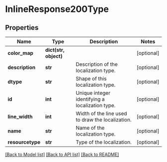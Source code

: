# InlineResponse200Type

## Properties
Name | Type | Description | Notes
------------ | ------------- | ------------- | -------------
**color_map** | **dict(str, object)** |  | [optional] 
**description** | **str** | Description of the localization type. | [optional] 
**dtype** | **str** | Shape of this localization type. | [optional] 
**id** | **int** | Unique integer identifying a localization type. | [optional] 
**line_width** | **int** | Width of the line used to draw the localization. | [optional] 
**name** | **str** | Name of the localization type. | [optional] 
**resourcetype** | **str** | Type of the localization. | [optional] 

[[Back to Model list]](../README.md#documentation-for-models) [[Back to API list]](../README.md#documentation-for-api-endpoints) [[Back to README]](../README.md)


